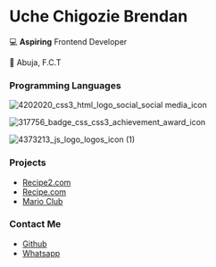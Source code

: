 # Uche Chigozie Brendan

💻 **Aspiring** Frontend Developer

📌 Abuja, F.C.T

### Programming Languages

![4202020_css3_html_logo_social_social media_icon](https://github.com/user-attachments/assets/65ab2a3f-ccf9-40a4-baff-b5cacc027109)

![317756_badge_css_css3_achievement_award_icon](https://github.com/user-attachments/assets/231563e3-64b7-4bbc-9d88-c16a085b1eb2)

![4373213_js_logo_logos_icon (1)](https://github.com/user-attachments/assets/10298a9b-6ed2-4bc3-91a1-d021a89748df)

### Projects

- [Recipe2.com](https://emekats.github.io/recipe2.0/)
- [Recipe.com](https://emekats.github.io/recipe/)
- [Mario Club](https://github.com/EmekatS/mario-club)

### Contact Me

- [Github](https://github.com/EmekatS)
- [Whatsapp](09034930199)
